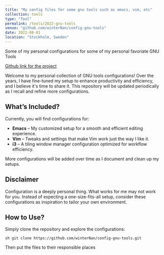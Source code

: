 ```yaml
---
title: "My config files for some gnu tools such as emacs, vim, etc"
collection: tools
type: "Tool"
permalink: /tools/2022-gnu-tools
venue: "github.com/winterNan/config-gnu-tools"
date: 2022-08-01
location: "Stockholm, Sweden"
---
```


Some of my personal configurations for some of my personal favoriate GNU Tools

[Github link for the project](https://github.com/winterNan/config-gnu-tools)

Welcome to my personal collection of GNU tools configurations! Over the years, I have fine-tuned my setup to enhance productivity and efficiency, and I believe it's time to share it. This repository will be updated periodically as I recall and refine more configurations.

## What’s Included?
Currently, you will find configurations for:
- **Emacs** – My customized setup for a smooth and efficient editing experience.
- **Vim** – Tweaks and settings that make Vim work just the way I like it.
- **i3** – A tiling window manager configuration optimized for workflow efficiency.

More configurations will be added over time as I document and clean up my setups.

##  Disclaimer
Configuration is a deeply personal thing. What works for me may not work for you. Instead of expecting a one-size-fits-all setup, consider these configurations as inspiration to tailor your own environment.

## How to Use?
Simply clone the repository and explore the configurations:

`sh
git clone https://github.com/winterNan/config-gnu-tools.git
`

Then put the files to their responsible places
